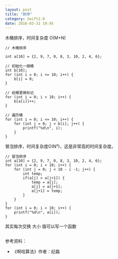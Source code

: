 ```yaml
---
layout: post
title: "排序"
category: Swift2.0
date: 2016-03-31 19:45
---
```



木桶排序，时间复杂度 O(M+N)


```
// 木桶排序

int a[10] = {2, 9, 7, 0, 8, 3, 10, 2, 4, 6};

// 初始化一個桶
int b[10];
for (int i = 0; i <= 10; i++) {
    b[i] = 0;
}

// 给桶里做标记
for (int i = 0; i < 10; i++) {
    b[a[i]]++;
}

// 遍历桶
for (int i = 0; i <= 10; i++) {
    for (int j = 0; j < b[i]; j++) {
        printf("%d\n", i);
    }
}
```

冒泡排序，时间复杂度O(N²)，这是非常高的时间复杂度。

```
// 冒泡排序
int a[10] = {2, 9, 7, 0, 8, 3, 10, 2, 4, 6};
for (int i = 0; i < 10; i++) {
    for (int j = 0; j < 10 - i -1; j++) {
        int temp;
        if(a[j] > a[j+1]) {
            temp = a[j];
            a[j] = a[j+1];
            a[j+1] = temp;
        }
    }
}
for (int i = 0; i < 10; i++) {
    printf("%d\n", a[i]);
}

```

其实每次交换 大小 值可以写一个函数

```

```

参考资料：

* 《啊哈算法》作者：纪磊



















